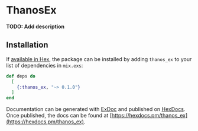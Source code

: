 # ThanosEx

**TODO: Add description**

## Installation

If [available in Hex](https://hex.pm/docs/publish), the package can be installed
by adding `thanos_ex` to your list of dependencies in `mix.exs`:

```elixir
def deps do
  [
    {:thanos_ex, "~> 0.1.0"}
  ]
end
```

Documentation can be generated with [ExDoc](https://github.com/elixir-lang/ex_doc)
and published on [HexDocs](https://hexdocs.pm). Once published, the docs can
be found at [https://hexdocs.pm/thanos_ex](https://hexdocs.pm/thanos_ex).

